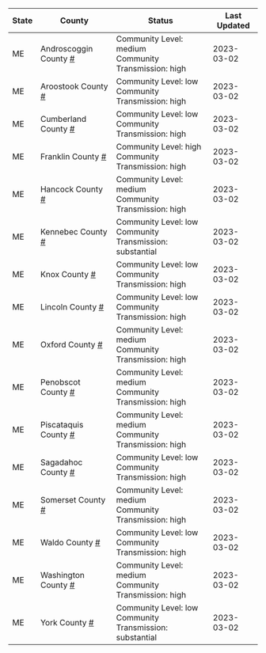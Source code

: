 State | County | Status | Last Updated
--- | --- | --- | --- 
ME | Androscoggin County <a href="#androscoggin_county">#</a> | <a name="androscoggin_county"></a>Community Level: medium<br/>Community Transmission: high | 2023-03-02
ME | Aroostook County <a href="#aroostook_county">#</a> | <a name="aroostook_county"></a>Community Level: low<br/>Community Transmission: high | 2023-03-02
ME | Cumberland County <a href="#cumberland_county">#</a> | <a name="cumberland_county"></a>Community Level: low<br/>Community Transmission: high | 2023-03-02
ME | Franklin County <a href="#franklin_county">#</a> | <a name="franklin_county"></a>Community Level: high<br/>Community Transmission: high | 2023-03-02
ME | Hancock County <a href="#hancock_county">#</a> | <a name="hancock_county"></a>Community Level: medium<br/>Community Transmission: high | 2023-03-02
ME | Kennebec County <a href="#kennebec_county">#</a> | <a name="kennebec_county"></a>Community Level: low<br/>Community Transmission: substantial | 2023-03-02
ME | Knox County <a href="#knox_county">#</a> | <a name="knox_county"></a>Community Level: low<br/>Community Transmission: high | 2023-03-02
ME | Lincoln County <a href="#lincoln_county">#</a> | <a name="lincoln_county"></a>Community Level: low<br/>Community Transmission: high | 2023-03-02
ME | Oxford County <a href="#oxford_county">#</a> | <a name="oxford_county"></a>Community Level: medium<br/>Community Transmission: high | 2023-03-02
ME | Penobscot County <a href="#penobscot_county">#</a> | <a name="penobscot_county"></a>Community Level: medium<br/>Community Transmission: high | 2023-03-02
ME | Piscataquis County <a href="#piscataquis_county">#</a> | <a name="piscataquis_county"></a>Community Level: medium<br/>Community Transmission: high | 2023-03-02
ME | Sagadahoc County <a href="#sagadahoc_county">#</a> | <a name="sagadahoc_county"></a>Community Level: low<br/>Community Transmission: high | 2023-03-02
ME | Somerset County <a href="#somerset_county">#</a> | <a name="somerset_county"></a>Community Level: medium<br/>Community Transmission: high | 2023-03-02
ME | Waldo County <a href="#waldo_county">#</a> | <a name="waldo_county"></a>Community Level: low<br/>Community Transmission: high | 2023-03-02
ME | Washington County <a href="#washington_county">#</a> | <a name="washington_county"></a>Community Level: medium<br/>Community Transmission: high | 2023-03-02
ME | York County <a href="#york_county">#</a> | <a name="york_county"></a>Community Level: low<br/>Community Transmission: substantial | 2023-03-02
